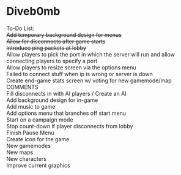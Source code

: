 Diveb0mb<br>
========
To-Do List:<br>
<s>Add temporary background design for menus</s><br>
<s>Allow for disconnects after game starts</s><br>
<s>Introduce ping packets at lobby</s><br>
Allow players to pick the port in which the server will run and allow connecting players to specify a port<br>
Allow players to resize screen via the options menu<br>
Failed to connect stuff when ip is wrong or server is down<br>
Create end-game stats screen w/ voting for new gamemode/map<br>
COMMENTS<br>
Fill disconnects in with AI players / Create an AI<br>
Add background design for in-game<br>
Add music to game<br>
Add options menu that branches off start menu<br>
Start on a campaign mode<br>
Stop count-down if player disconnects from lobby<br>
Finish Pause Menu<br>
Create icon for the game<br>
New gamemodes<br>
New maps<br>
New characters<br>
Improve current graphics<br>